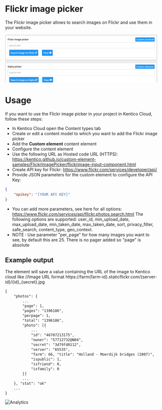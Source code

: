 # Flickr image picker
The Flickr image picker allows to search images on Flickr and use them in your website.

![Flickr image picker](FlickrImagePicker.gif)

# Usage

If you want to use the Flickr image picker in your project in Kentico Cloud, follow these steps:

* In Kentico Cloud open the Content types tab
* Create or edit a content model to which you want to add the Flickr image picker
* Add the **Custom element** content element
* Configure the content element
* Use the following URL as Hosted code URL (HTTPS): https://kentico.github.io/custom-element-samples/FlickrImagePicker/flickrimage-input-component.html
* Create API key for Flickr: https://www.flickr.com/services/developer/api/
* Provide JSON parameters for the custom element to configure the API Key:

```json
{
    "apikey": "[YOUR API KEY]"
}
```
* You can add more parameters, see here for all options: https://www.flickr.com/services/api/flickr.photos.search.html
The following options are supported: user_id, min_upload_date, max_upload_date, min_taken_date, max_taken_date, sort, privacy_filter, safe_search, content_type, geo_context. 
* NOTE : Use parameter "per_page" for how many images you want to see, by default this are 25. There is no pager added so "page" is absolute

## Example output

The element will save a value containing the URL of the image to Kentico cloud like //Image URL format https://farm{farm-id}.staticflickr.com/{server-id}/{id}_{secret}.jpg

```
{ 
	"photos": { 
		...
		"page": 1, 
		"pages": "1396186", 
		"perpage": 1, 
		"total": "1396186", 
		"photo": [{ 
			...
			"id": "46707213175", 
			"owner": "57712732@N04", 
			"secret": "3d79fd0112", 
			"server": "65535", 
			"farm": 66, "title": "Holland - Moerdijk bridges (2007)", 
			"ispublic": 1, 
			"isfriend": 0, 
			"isfamily": 0 
		}]
		...
	}, "stat": "ok" 
	...
}
```

![Analytics](https://kentico-ga-beacon.azurewebsites.net/api/UA-69014260-4/Kentico/custom-elements-samples/FlickrImagePicker?pixel)
